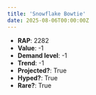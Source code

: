 ```yaml
---
title: 'Snowflake Bowtie'
date: 2025-08-06T00:00:00Z
---
```

- **RAP**: 2282
- **Value**: -1
- **Demand level**: -1
- **Trend**: -1
- **Projected?**: True
- **Hyped?**: True
- **Rare?**: True
